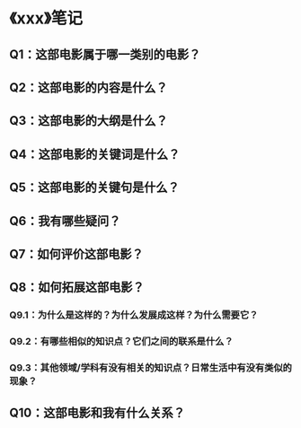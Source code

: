 # 《xxx》笔记

## Q1：这部电影属于哪一类别的电影？

## Q2：这部电影的内容是什么？

## Q3：这部电影的大纲是什么？

## Q4：这部电影的关键词是什么？

## Q5：这部电影的关键句是什么？

## Q6：我有哪些疑问？

## Q7：如何评价这部电影？

## Q8：如何拓展这部电影？

### Q9.1：为什么是这样的？为什么发展成这样？为什么需要它？

### Q9.2：有哪些相似的知识点？它们之间的联系是什么？

### Q9.3：其他领域/学科有没有相关的知识点？日常生活中有没有类似的现象？

## Q10：这部电影和我有什么关系？

